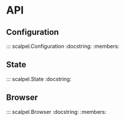 # API

## Configuration

::: scalpel.Configuration
    :docstring:
    :members:

## State

::: scalpel.State
    :docstring:

## Browser

::: scalpel.Browser
    :docstring:
    :members: